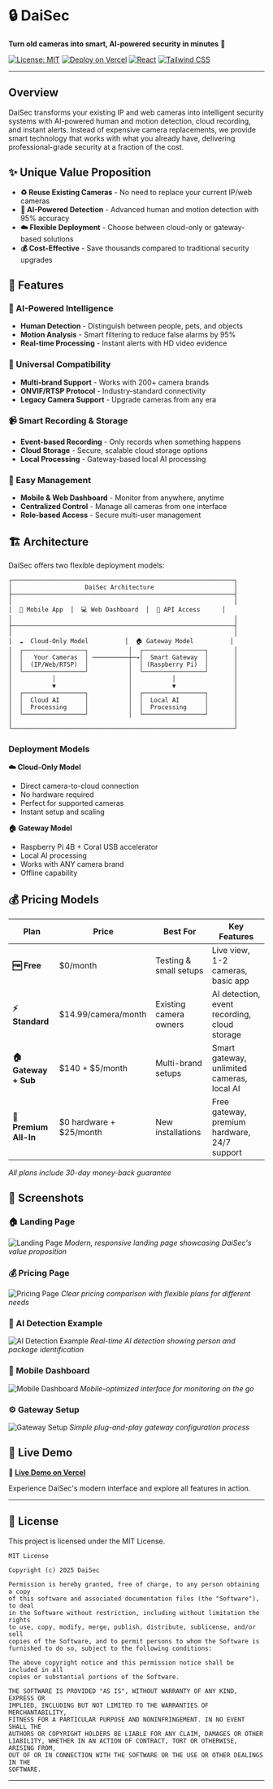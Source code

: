 # 🔒 DaiSec

**Turn old cameras into smart, AI-powered security in minutes** 🚀

[![License: MIT](https://img.shields.io/badge/License-MIT-yellow.svg)](https://opensource.org/licenses/MIT)
[![Deploy on Vercel](https://img.shields.io/badge/deploy%20on-vercel-black.svg)](https://vercel.com/new/clone?repository-url=https://github.com/berkaynez/secure-sense-launch)
[![React](https://img.shields.io/badge/React-18+-blue.svg)](https://reactjs.org/)
[![Tailwind CSS](https://img.shields.io/badge/Tailwind-3+-38B2AC.svg)](https://tailwindcss.com/)

---

## Overview

DaiSec transforms your existing IP and web cameras into intelligent security systems with AI-powered human and motion detection, cloud recording, and instant alerts. Instead of expensive camera replacements, we provide smart technology that works with what you already have, delivering professional-grade security at a fraction of the cost.

## ✨ Unique Value Proposition

- **♻️ Reuse Existing Cameras** - No need to replace your current IP/web cameras
- **🤖 AI-Powered Detection** - Advanced human and motion detection with 95% accuracy
- **☁️ Flexible Deployment** - Choose between cloud-only or gateway-based solutions
- **💰 Cost-Effective** - Save thousands compared to traditional security upgrades

## 🚀 Features

### 🧠 AI-Powered Intelligence
- **Human Detection** - Distinguish between people, pets, and objects
- **Motion Analysis** - Smart filtering to reduce false alarms by 95%
- **Real-time Processing** - Instant alerts with HD video evidence

### 🔗 Universal Compatibility
- **Multi-brand Support** - Works with 200+ camera brands
- **ONVIF/RTSP Protocol** - Industry-standard connectivity
- **Legacy Camera Support** - Upgrade cameras from any era

### 📹 Smart Recording & Storage
- **Event-based Recording** - Only records when something happens
- **Cloud Storage** - Secure, scalable cloud storage options
- **Local Processing** - Gateway-based local AI processing

### 🎯 Easy Management
- **Mobile & Web Dashboard** - Monitor from anywhere, anytime
- **Centralized Control** - Manage all cameras from one interface
- **Role-based Access** - Secure multi-user management

## 🏗️ Architecture

DaiSec offers two flexible deployment models:

```
┌─────────────────────────────────────────────────────────────┐
│                    DaiSec Architecture                      │
├─────────────────────────────────────────────────────────────┤
│                                                             │
│  📱 Mobile App  │  💻 Web Dashboard  │  🔗 API Access      │
│                                                             │
├─────────────────────────────────────────────────────────────┤
│                                                             │
│  ☁️  Cloud-Only Model          │  🏠 Gateway Model          │
│  ┌─────────────────┐           │  ┌─────────────────┐       │
│  │   Your Cameras  │ ──────────┼─→│  Smart Gateway  │       │
│  │  (IP/Web/RTSP)  │           │  │ (Raspberry Pi)  │       │
│  └─────────────────┘           │  └─────────────────┘       │
│           │                    │           │                │
│           ▼                    │           ▼                │
│  ┌─────────────────┐           │  ┌─────────────────┐       │
│  │  Cloud AI       │           │  │  Local AI       │       │
│  │  Processing     │           │  │  Processing     │       │
│  └─────────────────┘           │  └─────────────────┘       │
│                                                             │
└─────────────────────────────────────────────────────────────┘
```

### Deployment Models

**☁️ Cloud-Only Model**
- Direct camera-to-cloud connection
- No hardware required
- Perfect for supported cameras
- Instant setup and scaling

**🏠 Gateway Model**
- Raspberry Pi 4B + Coral USB accelerator
- Local AI processing
- Works with ANY camera brand
- Offline capability

## 💰 Pricing Models

| Plan | Price | Best For | Key Features |
|------|-------|----------|--------------|
| **🆓 Free** | $0/month | Testing & small setups | Live view, 1-2 cameras, basic app |
| **⚡ Standard** | $14.99/camera/month | Existing camera owners | AI detection, event recording, cloud storage |
| **🏠 Gateway + Sub** | $140 + $5/month | Multi-brand setups | Smart gateway, unlimited cameras, local AI |
| **👑 Premium All-In** | $0 hardware + $25/month | New installations | Free gateway, premium hardware, 24/7 support |

*All plans include 30-day money-back guarantee*

## 📸 Screenshots

### 🏠 Landing Page
![Landing Page](docs/screenshots/landing.png)
*Modern, responsive landing page showcasing DaiSec's value proposition*

### 💰 Pricing Page
![Pricing Page](docs/screenshots/pricing.png)
*Clear pricing comparison with flexible plans for different needs*

### 🤖 AI Detection Example
![AI Detection Example](docs/screenshots/detection.png)
*Real-time AI detection showing person and package identification*

### 📱 Mobile Dashboard
![Mobile Dashboard](docs/screenshots/mobile.png)
*Mobile-optimized interface for monitoring on the go*

### ⚙️ Gateway Setup
![Gateway Setup](docs/screenshots/gateway.png)
*Simple plug-and-play gateway configuration process*

## 🔗 Live Demo

**🔗 [Live Demo on Vercel](https://secure-sense-launch.vercel.app)**

Experience DaiSec's modern interface and explore all features in action.

---

## 📄 License

This project is licensed under the MIT License.

```
MIT License

Copyright (c) 2025 DaiSec

Permission is hereby granted, free of charge, to any person obtaining a copy
of this software and associated documentation files (the "Software"), to deal
in the Software without restriction, including without limitation the rights
to use, copy, modify, merge, publish, distribute, sublicense, and/or sell
copies of the Software, and to permit persons to whom the Software is
furnished to do so, subject to the following conditions:

The above copyright notice and this permission notice shall be included in all
copies or substantial portions of the Software.

THE SOFTWARE IS PROVIDED "AS IS", WITHOUT WARRANTY OF ANY KIND, EXPRESS OR
IMPLIED, INCLUDING BUT NOT LIMITED TO THE WARRANTIES OF MERCHANTABILITY,
FITNESS FOR A PARTICULAR PURPOSE AND NONINFRINGEMENT. IN NO EVENT SHALL THE
AUTHORS OR COPYRIGHT HOLDERS BE LIABLE FOR ANY CLAIM, DAMAGES OR OTHER
LIABILITY, WHETHER IN AN ACTION OF CONTRACT, TORT OR OTHERWISE, ARISING FROM,
OUT OF OR IN CONNECTION WITH THE SOFTWARE OR THE USE OR OTHER DEALINGS IN THE
SOFTWARE.
```

---